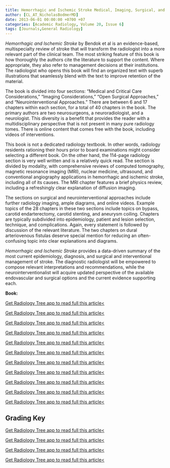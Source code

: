 ```yaml
---
title: Hemorrhagic and Ischemic Stroke Medical, Imaging, Surgical, and Interventional Approaches, 1st Edition
author: [CL_AT_NicholasBodmerMD]
date: 2013-06-01 00:00:00 +0700 +07
categories: [Academic Radiology, Volume 20, Issue 6]
tags: [Journals,General Radiology]
---
```

_Hemorrhagic and Ischemic Stroke_ by Bendok et al is an evidence-based, multispecialty review of stroke that will transform the radiologist into a more relevant part of the clinical team. The most striking feature of this book is how thoroughly the authors cite the literature to support the content. Where appropriate, they also refer to management decisions at their institutions. The radiologist who opens this book will find an organized text with superb illustrations that seamlessly blend with the text to improve retention of the material.

The book is divided into four sections: “Medical and Critical Care Considerations,” “Imaging Considerations,” “Open Surgical Approaches,” and “Neurointerventional Approaches.” There are between 6 and 17 chapters within each section, for a total of 40 chapters in the book. The primary authors are two neurosurgeons, a neuroradiologist, and a neurologist. This diversity is a benefit that provides the reader with a multidisciplinary perspective that is not present in many pure radiology tomes. There is online content that comes free with the book, including videos of interventions.

This book is not a dedicated radiology textbook. In other words, radiology residents rationing their hours prior to board examinations might consider selecting a different book. On the other hand, the 114-page radiology section is very well written and is a relatively quick read. The section is divided by modality, with comprehensive reviews of computed tomography, magnetic resonance imaging (MRI), nuclear medicine, ultrasound, and conventional angiography applications in hemorrhagic and ischemic stroke, including all of its causes. The MRI chapter features a brief physics review, including a refreshingly clear explanation of diffusion imaging.

The sections on surgical and neurointerventional approaches include further radiology imaging, ample diagrams, and online videos. Example topics of the 28 chapters in these two sections include topics on bypass, carotid endarterectomy, carotid stenting, and aneurysm coiling. Chapters are typically subdivided into epidemiology, patient and lesion selection, technique, and complications. Again, every statement is followed by discussion of the relevant literature. The two chapters on dural arteriovenous fistulas deserve special mention for reducing an often-confusing topic into clear explanations and diagrams.

_Hemorrhagic and Ischemic Stroke_ provides a data-driven summary of the most current epidemiology, diagnosis, and surgical and interventional management of stroke. The diagnostic radiologist will be empowered to compose relevant interpretations and recommendations, while the neurointerventionalist will acquire updated perspective of the available endovascular and surgical options and the current evidence supporting each.

**Book:**

[Get Radiology Tree app to read full this article<](https://clinicalpub.com/app)

[Get Radiology Tree app to read full this article<](https://clinicalpub.com/app)

[Get Radiology Tree app to read full this article<](https://clinicalpub.com/app)

[Get Radiology Tree app to read full this article<](https://clinicalpub.com/app)

[Get Radiology Tree app to read full this article<](https://clinicalpub.com/app)

[Get Radiology Tree app to read full this article<](https://clinicalpub.com/app)

[Get Radiology Tree app to read full this article<](https://clinicalpub.com/app)

[Get Radiology Tree app to read full this article<](https://clinicalpub.com/app)

[Get Radiology Tree app to read full this article<](https://clinicalpub.com/app)

[Get Radiology Tree app to read full this article<](https://clinicalpub.com/app)

[Get Radiology Tree app to read full this article<](https://clinicalpub.com/app)

## Grading Key

[Get Radiology Tree app to read full this article<](https://clinicalpub.com/app)

[Get Radiology Tree app to read full this article<](https://clinicalpub.com/app)

[Get Radiology Tree app to read full this article<](https://clinicalpub.com/app)

[Get Radiology Tree app to read full this article<](https://clinicalpub.com/app)